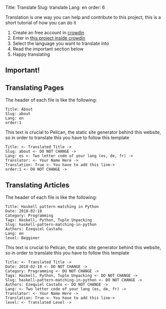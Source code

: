 Title: Translate
Slug: translate
Lang: en
order: 6

Translation is one way you can help and contribute to this project, this is a short tutorial of how you can do it

1. Create an free account in [crowdin](https://crowdin.com)
1. Enter in [this project inside crowdin](https://crwd.in/elc-web)
1. Select the language you want to translate into
1. Read the important section below
1. Happy translating

## Important!

## Translating Pages

The header of each file is like the following:

    Title: About
    Slug: about
    Lang: en
    order:1

This text is crucial to Pelican, the static site generator behind this website, so in order to translate this you have to follow this template

    Title: <- Translated Title ->
    Slug: about <- DO NOT CHANGE ->
    Lang: es <- Two letter code of your lang (es, de, fr) ->
    Translator: <- Your Name Here ->
    Translation: True <- You have to add this line->
    order:1 <- DO NOT CHANGE ->

## Translating Articles

The header of each file is like the following:

    Title: Haskell pattern matching in Python
    Date: 2018-02-18
    Category: Programming
    Tags: Haskell, Python, Tuple Unpacking
    Slug: haskell-pattern-matching-in-python
    Authors: Ezequiel Castaño
    Lang: en
    level: Begginer

This text is crucial to Pelican, the static site generator behind this website, so in order to translate this you have to follow this template

    Title: <- Translated Title ->
    Date: 2018-02-18 <- DO NOT CHANGE ->
    Category: Programming <- DO NOT CHANGE ->
    Tags: Haskell, Python, Tuple Unpacking <- DO NOT CHANGE ->
    Slug: haskell-pattern-matching-in-python <- DO NOT CHANGE ->
    Authors: Ezequiel Castaño <- DO NOT CHANGE ->
    Lang: <- Two letter code of your lang (es, de, fr) ->
    Translator: <- Your Name Here ->
    Translation: True <- You have to add this line->
    level: <- Translated Level ->
